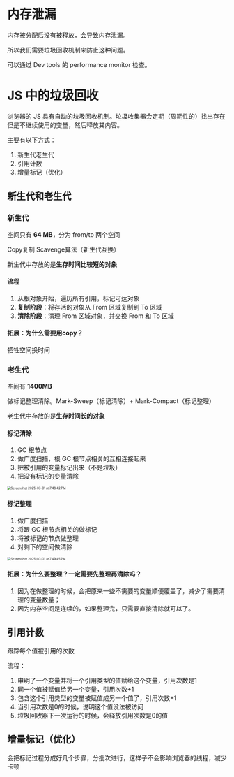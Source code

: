 # 内存泄漏

内存被分配后没有被释放，会导致内存泄漏。

所以我们需要垃圾回收机制来防止这种问题。

可以通过 Dev tools 的 performance monitor 检查。



# JS 中的垃圾回收

浏览器的 JS 具有自动的垃圾回收机制。垃圾收集器会定期（周期性的）找出存在但是不继续使用的变量，然后释放其内容。

主要有以下方式：

1. 新生代老生代
2. 引用计数
3. 增量标记（优化）



## 新生代和老生代

### 新生代

空间只有 **64 MB**，分为 from/to 两个空间

Copy复制  Scavenge算法（新生代互换）

新生代中存放的是**生存时间比较短的对象**



#### 流程

1. 从根对象开始，遍历所有引用，标记可达对象
2. **复制阶段**：将存活的对象从 From 区域复制到 To 区域
3. **清除阶段**：清理 From 区域对象，并交换 From 和 To 区域



#### 拓展：为什么需要用copy？

牺牲空间换时间



### 老生代

空间有 **1400MB**

做标记整理清除。Mark-Sweep（标记清除）+ Mark-Compact（标记整理）

老生代中存放的是**生存时间长的对象**



#### 标记清除

1. GC 根节点
2. 做广度扫描，根 GC 根节点相关的互相连接起来
3. 把被引用的变量标记出来（不是垃圾）
4. 把没有标记的变量清除

<img src="./images/Screenshot 2025-03-01 at 7.48.42 PM.png" alt="Screenshot 2025-03-01 at 7.48.42 PM" style="zoom:50%;" />



#### 标记整理

1. 做广度扫描
2. 将跟 GC 根节点相关的做标记
3. 将被标记的节点做整理
4. 对剩下的空间做清除

<img src="./images/Screenshot 2025-03-01 at 7.49.45 PM.png" alt="Screenshot 2025-03-01 at 7.49.45 PM" style="zoom:50%;" />



#### 拓展：为什么要整理？一定需要先整理再清除吗？

1. 因为在做整理的时候，会把原来一些不需要的变量顺便覆盖了，减少了需要清理的变量数量；
2. 因为内存空间是连续的，如果整理完，只需要直接清除就可以了。





## 引用计数

跟踪每个值被引用的次数

流程：

1. 申明了一个变量并将一个引用类型的值赋给这个变量，引用次数是1
2. 同一个值被赋值给另一个变量，引用次数+1
3. 包含这个引用类型的变量被赋值成另一个值了，引用次数+1
4. 当引用次数是0的时候，说明这个值没法被访问
5. 垃圾回收器下一次运行的时候，会释放引用次数是0的值



## 增量标记（优化）

会把标记过程分成好几个步骤，分批次进行，这样子不会影响浏览器的线程，减少卡顿











